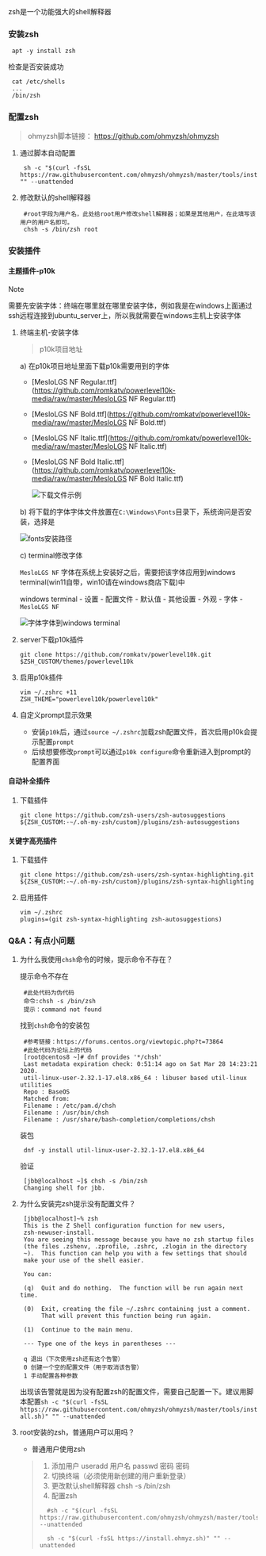 zsh是一个功能强大的shell解释器

### **安装zsh**

```
 apt -y install zsh
```

检查是否安装成功

```
 cat /etc/shells
 ...
 /bin/zsh  
```

### **配置zsh**

> ohmyzsh脚本链接： https://github.com/ohmyzsh/ohmyzsh

1. 通过脚本自动配置

   ```
    sh -c "$(curl -fsSL https://raw.githubusercontent.com/ohmyzsh/ohmyzsh/master/tools/install.sh)" "" --unattended
   ```

2. 修改默认的shell解释器

   ```
    #root字段为用户名，此处给root用户修改shell解释器；如果是其他用户，在此填写该用户的用户名即可。
    chsh -s /bin/zsh root
   ```

### 安装插件

#### 主题插件-p10k

> [!NOTE]
>
> 需要先安装字体：终端在哪里就在哪里安装字体，例如我是在windows上面通过ssh远程连接到ubuntu_server上，所以我就需要在windows主机上安装字体

1. 终端主机-安装字体

   > p10k项目地址

   a) 在p10k项目地址里面下载p10k需要用到的字体

   - [MesloLGS NF Regular.ttf](https://github.com/romkatv/powerlevel10k-media/raw/master/MesloLGS NF Regular.ttf)

   - [MesloLGS NF Bold.ttf](https://github.com/romkatv/powerlevel10k-media/raw/master/MesloLGS NF Bold.ttf)

   - [MesloLGS NF Italic.ttf](https://github.com/romkatv/powerlevel10k-media/raw/master/MesloLGS NF Italic.ttf)

   - [MesloLGS NF Bold Italic.ttf](https://github.com/romkatv/powerlevel10k-media/raw/master/MesloLGS NF Bold Italic.ttf)

     ![下载文件示例](https://telegraph-image-67p.pages.dev/file/cc31ae6dad6026c7e6ea7.png)

   b) 将下载的字体字体文件放置在`C:\Windows\Fonts`目录下，系统询问是否安装，选择是

   ![fonts安装路径](https://telegraph-image-67p.pages.dev/file/d17b783e07a7d6dfa8bff.png)

   c) terminal修改字体

   `MesloLGS NF` 字体在系统上安装好之后，需要把该字体应用到windows terminal(win11自带，win10请在windows商店下载)中

   windows terminal - 设置 - 配置文件 - 默认值 - 其他设置 - 外观 - 字体 - `MesloLGS NF` 

   ![字体字体到windows terminal](https://telegraph-image-67p.pages.dev/file/1b52f3a1e8ecce7c783bf.png)

2. server下载p10k插件

   ```
   git clone https://github.com/romkatv/powerlevel10k.git $ZSH_CUSTOM/themes/powerlevel10k
   ```

3. 启用p10k插件

   ```shell
   vim ~/.zshrc +11
   ZSH_THEME="powerlevel10k/powerlevel10k"
   ```

4. 自定义prompt显示效果

   - 安装`p10k`后，通过`source ~/.zshrc`加载zsh配置文件，首次启用p10k会提示配置`prompt`
   - 后续想要修改`prompt`可以通过`p10k configure`命令重新进入到prompt的配置界面

#### 自动补全插件

1. 下载插件

   ```
   git clone https://github.com/zsh-users/zsh-autosuggestions ${ZSH_CUSTOM:-~/.oh-my-zsh/custom}/plugins/zsh-autosuggestions
   ```

#### 关键字高亮插件

1. 下载插件

   ```
   git clone https://github.com/zsh-users/zsh-syntax-highlighting.git ${ZSH_CUSTOM:-~/.oh-my-zsh/custom}/plugins/zsh-syntax-highlighting
   ```

2. 启用插件

   ```shell
   vim ~/.zshrc
   plugins=(git zsh-syntax-highlighting zsh-autosuggestions)
   ```





### **Q&A：有点小问题**

1. 为什么我使用`chsh`命令的时候，提示命令不存在？

   提示命令不存在

   ```
    #此处代码为伪代码
    命令:chsh -s /bin/zsh
    提示：command not found
   ```

   找到`chsh`命令的安装包

   ```
    #参考链接：https://forums.centos.org/viewtopic.php?t=73864
    #此处代码为论坛上的代码
    [root@centos8 ~]# dnf provides '*/chsh'
    Last metadata expiration check: 0:51:14 ago on Sat Mar 28 14:23:21 2020.
    util-linux-user-2.32.1-17.el8.x86_64 : libuser based util-linux utilities
    Repo : BaseOS
    Matched from:
    Filename : /etc/pam.d/chsh
    Filename : /usr/bin/chsh
    Filename : /usr/share/bash-completion/completions/chsh
   ```

   装包

   ```
    dnf -y install util-linux-user-2.32.1-17.el8.x86_64
   ```

   验证

   ```
    [jbb@localhost ~]$ chsh -s /bin/zsh
    Changing shell for jbb.
   ```

2. 为什么安装完zsh提示没有配置文件？

   ```
    [jbb@localhost]~% zsh
    This is the Z Shell configuration function for new users,
    zsh-newuser-install.
    You are seeing this message because you have no zsh startup files
    (the files .zshenv, .zprofile, .zshrc, .zlogin in the directory
    ~).  This function can help you with a few settings that should
    make your use of the shell easier.
    
    You can:
    
    (q)  Quit and do nothing.  The function will be run again next time.
    
    (0)  Exit, creating the file ~/.zshrc containing just a comment.
         That will prevent this function being run again.
    
    (1)  Continue to the main menu.
    
    --- Type one of the keys in parentheses --- 
    
    q 退出（下次使用zsh还有这个告警）
    0 创建一个空的配置文件（用于取消该告警）
    1 手动配置各种参数
   ```

   出现该告警就是因为没有配置zsh的配置文件，需要自己配置一下。建议用脚本配置`sh -c "$(curl -fsSL https://raw.githubusercontent.com/ohmyzsh/ohmyzsh/master/tools/install.sh)" "" --unattended`

3. root安装的zsh，普通用户可以用吗？

   - 普通用户使用zsh

   > 1. 添加用户 useradd 用户名 passwd 密码 密码
   > 2. 切换终端（必须使用新创建的用户重新登录）
   > 3. 更改默认shell解释器 chsh -s /bin/zsh
   > 4. 配置zsh
   >
   > ```shell
   >   #sh -c "$(curl -fsSL https://raw.githubusercontent.com/ohmyzsh/ohmyzsh/master/tools/install.sh)" --unattended
   > 
   >   sh -c "$(curl -fsSL https://install.ohmyz.sh)" "" --unattended
   > ```
